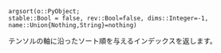 ```
argsort(o::PyObject; 
stable::Bool = false, rev::Bool=false, dims::Integer=-1, name::Union{Nothing,String}=nothing)
```

テンソルの軸に沿ったソート順を与えるインデックスを返します。
